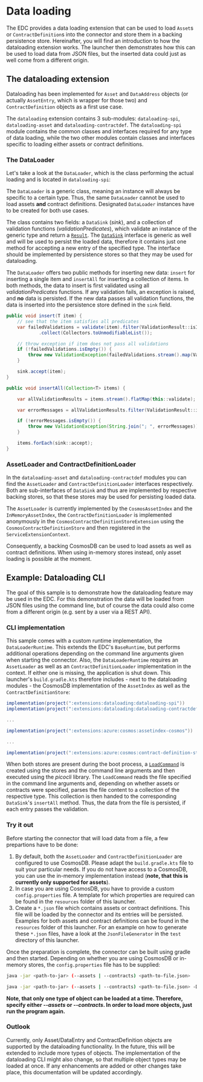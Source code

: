 # Data loading

The EDC provides a data loading extension that can be used to load `Asset`s or `ContractDefinition`s into the connector
and store them in a backing persistence store. Hereinafter, you will find an introduction to how the dataloading
extension works. The launcher then demonstrates how this can be used to load data from JSON files, but the inserted
data could just as well come from a different origin.

## The dataloading extension

Dataloading has been implemented for `Asset` and `DataAddress` objects (or actually `AssetEntry`, which is wrapper for
those two) and `ContractDefinition` objects as a first use case.

The `dataloading` extension contains 3 sub-modules: `dataloading-spi`, `dataloading-asset` and
`dataloading-contractdef`. The `dataloading-spi` module contains the common classes and interfaces required for any
type of data loading, while the two other modules contain classes and interfaces specific to loading either assets
or contract definitions.

### The DataLoader

Let's take a look at the `DataLoader`, which is the class performing the actual loading and is located in
`dataloading-spi`:

The `DataLoader` is a generic class, meaning an instance will always be specific to a certain type. Thus, the same
`DataLoader` cannot be used to load assets __and__ contract definitions. Designated `DataLoader` instances have to
be created for both use cases.

The class contains two fields: a `DataSink` (_sink_), and a collection of validation functions (_validationPredicates_),
which validate an instance of the generic type and return a
[`Result`](../../spi/core-spi/src/main/java/org/eclipse/dataspaceconnector/spi/result/Result.java). The
[`DataSink`](../../extensions/dataloading/dataloading-spi/src/main/java/org/eclipse/dataspaceconnector/dataloading/DataLoader.java)
interface is generic as well and will be used to persist the loaded data, therefore it contains just one method for
accepting a new entry of the specified type. The interface should be implemented by persistence stores so that they
may be used for dataloading.

The `DataLoader` offers two public methods for inserting new data: `insert` for inserting a single item and `insertAll`
for inserting a collection of items. In both methods, the data to insert is first validated using all
_validationPredicates_ functions. If any validation fails, an exception is raised, and __no__ data is persisted.
If the new data passes all validation functions, the data is inserted into the persistence store defined in the 
`sink` field.

```java
public void insert(T item) {
	// see that the item satisfies all predicates
	var failedValidations = validate(item).filter(ValidationResult::isInvalid)
			.collect(Collectors.toUnmodifiableList());

	// throw exception if item does not pass all validations
	if (!failedValidations.isEmpty()) {
		throw new ValidationException(failedValidations.stream().map(ValidationResult::getError).collect(Collectors.joining("; ")));
	}

	sink.accept(item);
}

public void insertAll(Collection<T> items) {

	var allValidationResults = items.stream().flatMap(this::validate);

	var errorMessages = allValidationResults.filter(ValidationResult::isInvalid).map(ValidationResult::getError).collect(Collectors.toList());

	if (!errorMessages.isEmpty()) {
		throw new ValidationException(String.join("; ", errorMessages));
	}

	items.forEach(sink::accept);
}
```

### AssetLoader and ContractDefinitionLoader

In the `dataloading-asset` and `dataloading-contractdef` modules you can find the `AssetLoader` and
`ContractDefinitionLoader` interfaces respectively. Both are sub-interfaces of `DataSink` and thus are implemented
by respective backing stores, so that these stores may be used for persisting loaded data.

The `AssetLoader` is currently implemented by the `CosmosAssetIndex` and the `InMemoryAssetIndex`, the
`ContractDefinitionLoader` is implemented anonymously in the `CosmosContractDefinitionStoreExtension`
using the `CosmosContractDefinitionStore` and then registered in the `ServiceExtensionContext`.

Consequently, a backing CosmosDB can be used to load assets as well as contract definitions. When using in-memory
stores instead, only asset loading is possible at the moment.

## Example: Dataloading CLI

The goal of this sample is to demonstrate how the dataloading feature may be used in the EDC. For this demonstration
the data will be loaded from JSON files using the command line, but of course the data could also come from a different
origin (e.g. sent by a user via a REST API).

### CLI implementation

This sample comes with a custom runtime implementation, the `DataLoaderRuntime`. This extends the EDC's `BaseRuntime`,
but performs additional operations depending on the command line arguments given when starting the connector. Also, the
`DataLoaderRuntime` requires an `AssetLoader` as well as an `ContractDefinitionLoader` implementation in the context.
If either one is missing, the application is shut down. This launcher's `build.gradle.kts` therefore includes - next
to the dataloading modules - the CosmosDB implementation of the `AssetIndex` as well as the `ContractDefinitionStore`:

```gradle
implementation(project(":extensions:dataloading:dataloading-spi"))
implementation(project(":extensions:dataloading:dataloading-contractdef"))

...

implementation(project(":extensions:azure:cosmos:assetindex-cosmos"))

...

implementation(project(":extensions:azure:cosmos:contract-definition-store-cosmos"))
```

When both stores are present during the boot process, a
[`LoadCommand`](./src/main/java/org/eclipse/dataspaceconnector/dataloader/cli/LoadCommand.java) is created using the
stores and the command line arguments and then executed using the _picocli_ library. The `LoadCommand` reads the file
specified in the command line arguments and, depending on whether assets or contracts were specified, parses the file
content to a collection of the respective type. This collection is then handed to the corresponding `DataSink`'s
`insertAll` method. Thus, the data from the file is persisted, if each entry passes the validation.

### Try it out

Before starting the connector that will load data from a file, a few prepartions have to be done:

1. By default, both the `AssetLoader` and `ContractDefinitionLoader` are configured to use CosmosDB. Please adapt
   the `build.gradle.kts` file to suit your particular needs.    If you do not have access to a CosmosDB, you can use
   the in-memory implementation instead (__note, that this is currently only supported for assets__).
2. In case you are using CosmosDB, you have to provide a custom `config.properties` file. A template for which
   properties are required can be found in the `resources` folder of this launcher.
3. Create a `*.json` file which contains assets or contract definitions. This file will be loaded by the connector and
   its entries will be persisted. Examples for both assets and contract definitions can be found in the `resources`
   folder of this launcher. For an example on how to generate these `*.json` files, have a look at the
   `JsonFileGenerator` in the `test` directory of this launcher.

Once the preparation is complete, the connector can be built using gradle and then started. Depending on whether you
are using CosmosDB or in-memory stores, the `config.properties` file has to be supplied:

```bash
java -jar <path-to-jar> (--assets | --contracts) <path-to-file.json> 
```

```bash
java -jar <path-to-jar> (--assets | --contracts) <path-to-file.json> -Dedc.fs.config=/path/to/config.properties
```

__Note, that only one type of object can be loaded at a time. Therefore, specify either _--assets_ or _--contracts_.
In order to load more objects, just run the program again.__

### Outlook

Currently, only Asset/DataEntry and ContractDefinition objects are supported by the dataloading functionality. In the
future, this will be extended to include more types of objects. The implementation of the dataloading CLI might also
change, so that multiple object types may be loaded at once. If any enhancements are added or other changes take place,
this documentation will be updated accordingly.
